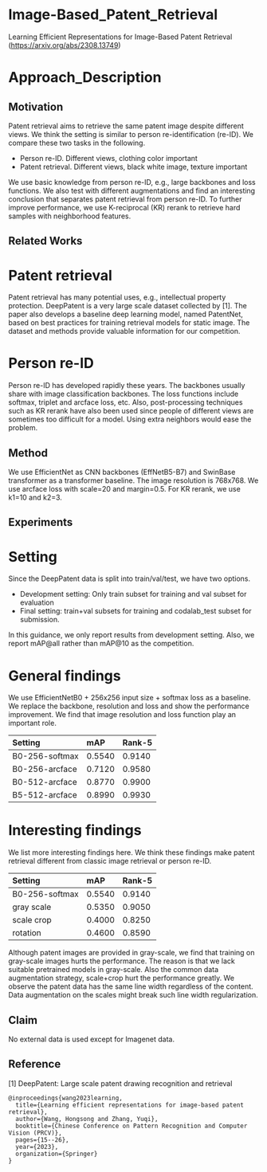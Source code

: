 # Image-Based_Patent_Retrieval
Learning Efficient Representations for Image-Based Patent Retrieval (https://arxiv.org/abs/2308.13749)

# Approach_Description

## Motivation

Patent retrieval aims to retrieve the same patent image despite different views. We think the setting is similar to person re-identification (re-ID). We compare these two tasks in the following. 

* Person re-ID. Different views, clothing color important
* Patent retrieval. Different views, black white image, texture important

We use basic knowledge from person re-ID, e.g., large backbones and loss functions. We also test with different augmentations and find an interesting conclusion that separates patent retrieval from person re-ID. To further improve performance, we use K-reciprocal (KR) rerank to retrieve hard samples with neighborhood features.

## Related Works

# Patent retrieval

Patent retrieval has many potential uses, e.g., intellectual property protection. DeepPatent is a very large scale dataset collected by [1]. The paper also develops a baseline deep learning model, named PatentNet, based on best practices for training retrieval models for static image. The dataset and methods provide valuable information for our competition.

# Person re-ID

Person re-ID has developed rapidly these years. The backbones usually share with image classification backbones. The loss functions include softmax, triplet and arcface loss, etc. Also, post-processing techniques such as KR rerank have also been used since people of different views are sometimes too difficult for a model. Using extra neighbors would ease the problem.

## Method

We use EfficientNet as CNN backbones (EffNetB5-B7) and SwinBase transformer as a transformer baseline. The image resolution is 768x768. We use arcface loss with scale=20 and margin=0.5. For KR rerank, we use k1=10 and k2=3.

## Experiments

# Setting
Since the DeepPatent data is split into train/val/test, we have two options.

* Development setting: Only train subset for training and val subset for evaluation
* Final setting: train+val subsets for training and codalab_test subset for submission.

In this guidance, we only report results from development setting. Also, we report mAP@all rather than mAP@10 as the competition.

# General findings

We use EfficientNetB0 + 256x256 input size + softmax loss as a baseline. We replace the backbone, resolution and loss and show the performance improvement. We find that image resolution and loss function play an important role.

| Setting        | mAP    | Rank-5 |
| :-----         | :----- | :----- |
| B0-256-softmax | 0.5540 | 0.9140 |
| B0-256-arcface | 0.7120 | 0.9580 |
| B0-512-arcface | 0.8770 | 0.9900 |
| B5-512-arcface | 0.8990 | 0.9930 |

# Interesting findings

We list more interesting findings here. We think these findings make patent retrieval different from classic image retrieval or person re-ID.

| Setting        | mAP    | Rank-5 |
| :-----         | :----- | :----- |
| B0-256-softmax | 0.5540 | 0.9140 |
| gray scale     | 0.5350 | 0.9050 |
| scale crop     | 0.4000 | 0.8250 |
| rotation       | 0.4600 | 0.8590 |

Although patent images are provided in gray-scale, we find that training on gray-scale images hurts the performance. The reason is that we lack suitable pretrained models in gray-scale. Also the common data augmentation strategy, scale+crop hurt the performance greatly. We observe the patent data has the same line width regardless of the content. Data augmentation on the scales might break such line width regularization.  

## Claim

No external data is used except for Imagenet data.

## Reference

[1] DeepPatent: Large scale patent drawing recognition and retrieval


```
@inproceedings{wang2023learning,
  title={Learning efficient representations for image-based patent retrieval},
  author={Wang, Hongsong and Zhang, Yuqi},
  booktitle={Chinese Conference on Pattern Recognition and Computer Vision (PRCV)},
  pages={15--26},
  year={2023},
  organization={Springer}
}
